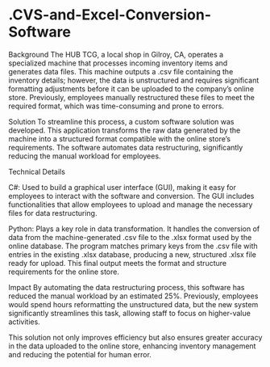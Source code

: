 # .CVS-and-Excel-Conversion-Software

Background
The HUB TCG, a local shop in Gilroy, CA, operates a specialized machine that processes incoming inventory items and generates data files. This machine outputs a .csv file containing the inventory details; however, the data is unstructured and requires significant formatting adjustments before it can be uploaded to the company’s online store. Previously, employees manually restructured these files to meet the required format, which was time-consuming and prone to errors.

Solution
To streamline this process, a custom software solution was developed. This application transforms the raw data generated by the machine into a structured format compatible with the online store’s requirements. The software automates data restructuring, significantly reducing the manual workload for employees.

Technical Details

C#: Used to build a graphical user interface (GUI), making it easy for employees to interact with the software and conversion. The GUI includes functionalities that allow employees to upload and manage the necessary files for data restructuring.

Python: Plays a key role in data transformation. It handles the conversion of data from the machine-generated .csv file to the .xlsx format used by the online database. The program matches primary keys from the .csv file with entries in the existing .xlsx database, producing a new, structured .xlsx file ready for upload. This final output meets the format and structure requirements for the online store.

Impact
By automating the data restructuring process, this software has reduced the manual workload by an estimated 25%. Previously, employees would spend hours reformatting the unstructured data, but the new system significantly streamlines this task, allowing staff to focus on higher-value activities.

This solution not only improves efficiency but also ensures greater accuracy in the data uploaded to the online store, enhancing inventory management and reducing the potential for human error.

